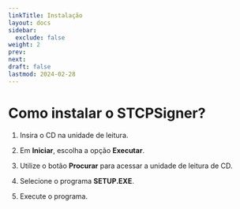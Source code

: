 ```yaml
---
linkTitle: Instalação
layout: docs
sidebar:
  exclude: false
weight: 2
prev:
next:
draft: false
lastmod: 2024-02-28
---
```

# Como instalar o STCPSigner?

1. Insira o CD na unidade de leitura.

2. Em **Iniciar**, escolha a opção **Executar**.

3. Utilize o botão **Procurar** para acessar a unidade de leitura de CD.

4. Selecione o programa **SETUP.EXE**.

5. Execute o programa.

